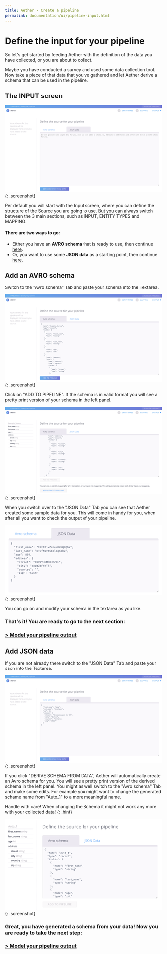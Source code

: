 ```yaml
---
title: Aether - Create a pipeline
permalink: documentation/ui/pipeline-input.html
---
```



# Define the input for your pipeline

So let's get started by feeding Aether with the definition of the data you have collected, or you are about to collect.

Maybe you have conducted a survey and used some data collection tool.
Now take a piece of that data that you've gathered and let Aether derive a schema that can be used in the pipeline.


## The INPUT screen 

![PIPELINE input](../../images/screenshots/input-json-start.png)
{: .screenshot}

Per default you will start with the Input screen, where you can define the structure of the Source you are going to use.
But you can always switch between the 3 main sections, such as INPUT, ENTITY TYPES and MAPPING.

#### There are two ways to go: 
- Either you have an **AVRO schema** that is ready to use, then continue [here](#add-an-avro-schema).
- Or, you want to use some **JSON data** as a starting point, then continue [here](#add-json-data).


## Add an AVRO schema

Switch to the "Avro schema" Tab and paste your schema into the Textarea.

![PIPELINE input AVRO](../../images/screenshots/input-avro-start.png)
{: .screenshot}

Click on "ADD TO PIPELINE". If the schema is in valid format you will see a pretty print version of your schema in the left panel. 

![PIPELINE input AVRO](../../images/screenshots/input-avro.png)
{: .screenshot}

When you switch over to the "JSON Data" Tab you can see that Aether created some sample data for you. This will come in handy for you, when after all you want to check the output of your pipeline.

![PIPELINE input JSON](../../images/screenshots/input-auto-json.png)
{: .screenshot}

You can go on and modify your schema in the textarea as you like.

### That's it! You are ready to go to the next section: 
### [> Model your pipeline output](pipeline-output.html)


## Add JSON data

If you are not already there switch to the "JSON Data" Tab and paste your Json into the Textarea.

![PIPELINE input JSON](../../images/screenshots/input-json.png)
{: .screenshot}

If you click "DERIVE SCHEMA FROM DATA", Aether will automatically create an Avro schema for you. You will see a pretty print version of the derived schema in the left panel. You might as well switch to the "Avro schema" Tab and make some edits. 
For example you might want to change the generated schame name from "Auto_1" to a more meaningful name.

Handle with care! When changing the Schema it might not work any more with your collected data!
{: .hint}


![PIPELINE input JSON](../../images/screenshots/input-auto-avro.png)
{: .screenshot}

### Great, you have generated a schema from your data! Now you are ready to take the next step: 
### [> Model your pipeline output](pipeline-output.html)
